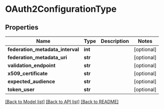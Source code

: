 # OAuth2ConfigurationType

## Properties
Name | Type | Description | Notes
------------ | ------------- | ------------- | -------------
**federation_metadata_interval** | **int** |  | [optional] 
**federation_metadata_uri** | **str** |  | [optional] 
**validation_endpoint** | **str** |  | [optional] 
**x509_certificate** | **str** |  | [optional] 
**expected_audience** | **str** |  | [optional] 
**token_user** | **str** |  | [optional] 

[[Back to Model list]](../README.md#documentation-for-models) [[Back to API list]](../README.md#documentation-for-api-endpoints) [[Back to README]](../README.md)


